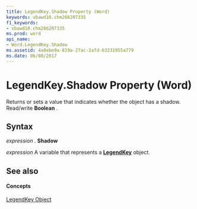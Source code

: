 ```yaml
---
title: LegendKey.Shadow Property (Word)
keywords: vbawd10.chm266207335
f1_keywords:
- vbawd10.chm266207335
ms.prod: word
api_name:
- Word.LegendKey.Shadow
ms.assetid: 4a8ebe9a-819a-27ac-2afd-63231955a779
ms.date: 06/08/2017
---
```



# LegendKey.Shadow Property (Word)

Returns or sets a value that indicates whether the object has a shadow. Read/write **Boolean** .


## Syntax

 _expression_ . **Shadow**

 _expression_ A variable that represents a **[LegendKey](legendkey-object-word.md)** object.


## See also


#### Concepts


[LegendKey Object](legendkey-object-word.md)

